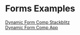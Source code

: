 # Forms Examples


[Dynamic Form Comp Stackblitz](https://stackblitz.com/edit/dynamic-form-composition?file=src/app/app.component.ts)  
[Dynamic Form Comp App](https://dynamic-form-composition.stackblitz.io)